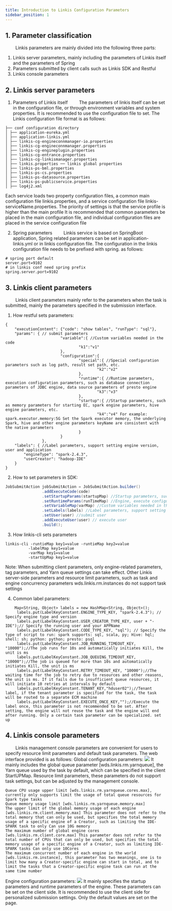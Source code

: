 ```yaml
---
title: Introduction to Linkis Configuration Parameters
sidebar_position: 1
---
```


## 1. Parameter classification

&nbsp;&nbsp;&nbsp;&nbsp;&nbsp;&nbsp;&nbsp;&nbsp;Linkis parameters are mainly divided into the following three parts:
1. Linkis server parameters, mainly including the parameters of Linkis itself and the parameters of Spring
2. Parameters submitted by client calls such as Linkis SDK and Restful
3. Linkis console parameters


## 2. Linkis server parameters

1. Parameters of Linkis itself
   &nbsp;&nbsp;&nbsp;&nbsp;&nbsp;&nbsp;&nbsp;&nbsp;The parameters of linkis itself can be set in the configuration file, or through environment variables and system properties. It is recommended to use the configuration file to set.
   The Linkis configuration file format is as follows:
```shell
├── conf configuration directory
│ ├── application-eureka.yml
│ ├── application-linkis.yml
│ ├── linkis-cg-engineconnmanager-io.properties
│ ├── linkis-cg-engineconnmanager.properties
│ ├── linkis-cg-engineplugin.properties
│ ├── linkis-cg-entrance.properties
│ ├── linkis-cg-linkismanager.properties
│ ├── linkis.properties ── linkis global properties
│ ├── linkis-ps-bml.properties
│ ├── linkis-ps-cs.properties
│ ├── linkis-ps-datasource.properties
│ ├── linkis-ps-publicservice.properties
│ ├── log4j2.xml
````
Each service loads two property configuration files, a common main configuration file linkis.properties, and a service configuration file linkis-serviceName.properties. The priority of settings is that the service profile is higher than the main profile
It is recommended that common parameters be placed in the main configuration file, and individual configuration files are placed in the service configuration file

2. Spring parameters
   &nbsp;&nbsp;&nbsp;&nbsp;&nbsp;&nbsp;&nbsp;&nbsp;Linkis service is based on SpringBoot application, Spring related parameters can be set in application-linkis.yml or in linkis configuration file. The configuration in the linkis configuration file needs to be prefixed with spring. as follows:

```shell
# spring port default
server.port=9102
# in linkis conf need spring prefix
spring.server.port=9102

````

## 3. Linkis client parameters
&nbsp;&nbsp;&nbsp;&nbsp;&nbsp;&nbsp;&nbsp;&nbsp;Linkis client parameters mainly refer to the parameters when the task is submitted, mainly the parameters specified in the submission interface.
1. How restful sets parameters:

```shell
{
    "executionContent": {"code": "show tables", "runType": "sql"},
    "params": { // submit parameters
                        "variable":{ //Custom variables needed in the code
                                "k1":"v1"
                        },
                        "configuration":{
                                "special":{ //Special configuration parameters such as log path, result set path, etc.
                                        "k2":"v2"
                                },
                                "runtime":{ //Runtime parameters, execution configuration parameters, such as database connection parameters of JDBC engine, data source parameters of presto engine
                                        "k3":"v3"
                                },
                                "startup":{ //Startup parameters, such as memory parameters for starting EC, spark engine parameters, hive engine parameters, etc.
                                        "k4":"v4" For example: spark.executor.memory:5G Set the Spark executor memory, the underlying Spark, hive and other engine parameters keyName are consistent with the native parameters
                                }
                        }
                },
    "labels": { //Label parameters, support setting engine version, user and application
        "engineType": "spark-2.4.3",
        "userCreator": "hadoop-IDE"
    }
}
````
2. How to set parameters in SDK:

````java
JobSubmitAction jobSubmitAction = JobSubmitAction.builder()
                .addExecuteCode(code)
                .setStartupParams(startupMap) //Startup parameters, such as memory parameters for starting EC, spark engine parameters, hive engine parameters, etc., such as: spark.executor.memory:5G Set the Spark executor memory, the underlying Spark, hive and other engine parameters keyName is the same as the original parameter
                .setRuntimeParams(runTimeMap) //Engine, execute configuration parameters, such as database connection parameters of JDBC engine, data source parameters of presto engine
                .setVariableMap(varMap) //Custom variables needed in the code
                .setLabels(labels) //Label parameters, support setting engine version, user and application, etc.
                .setUser(user) //submit user
                .addExecuteUser(user) // execute user
                .build();
````
3. How linkis-cli sets parameters

```shell
linkis-cli -runtieMap key1=value -runtieMap key2=value
          -labelMap key1=value
          -varMap key1=value
          -startUpMap key1=value

````
Note: When submitting client parameters, only engine-related parameters, tag parameters, and Yarn queue settings can take effect. Other Linkis server-side parameters and resource limit parameters, such as task and engine concurrency parameters wds.linkis.rm.instances do not support task settings

4. Common label parameters:

```shell
    Map<String, Object> labels = new HashMap<String, Object>();
     labels.put(LabelKeyConstant.ENGINE_TYPE_KEY, "spark-2.4.3"); // Specify engine type and version
     labels.put(LabelKeyConstant.USER_CREATOR_TYPE_KEY, user + "-IDE");// Specify the running user and your APPName
     labels.put(LabelKeyConstant.CODE_TYPE_KEY, "sql"); // Specify the type of script to run: spark supports: sql, scala, py; Hive: hql; shell: sh; python: python; presto: psql
     labels.put(LabelKeyConstant.JOB_RUNNING_TIMEOUT_KEY, "10000");//The job runs for 10s and automatically initiates Kill, the unit is ms
     labels.put(LabelKeyConstant.JOB_QUEUING_TIMEOUT_KEY, "10000");//The job is queued for more than 10s and automatically initiates Kill, the unit is ms
     labels.put(LabelKeyConstant.RETRY_TIMEOUT_KEY, "10000");//The waiting time for the job to retry due to resources and other reasons, the unit is ms. If it fails due to insufficient queue resources, it will initiate 10 retries at intervals by default
     labels.put(LabelKeyConstant.TENANT_KEY,"hduser02");//Tenant label, if the tenant parameter is specified for the task, the task will be routed to a separate ECM machine
     labels.put(LabelKeyConstant.EXECUTE_ONCE_KEY,"");//Execute the label once, this parameter is not recommended to be set. After setting, the engine will not reuse the task and the engine will end after running. Only a certain task parameter can be specialized. set up
````

## 4. Linkis console parameters
&nbsp;&nbsp;&nbsp;&nbsp;&nbsp;&nbsp;&nbsp;&nbsp;Linkis management console parameters are convenient for users to specify resource limit parameters and default task parameters. The web interface provided is as follows:
Global configuration parameters:
![](/Images/development/linkis_global_conf.png)
It mainly includes the global queue parameter [wds.linkis.rm.yarnqueue], the Yarn queue used by the task by default, which can be specified in the client StartUPMap.
Resource limit parameters, these parameters do not support task settings, but can be adjusted by the management console.
```shell
Queue CPU usage upper limit [wds.linkis.rm.yarnqueue.cores.max], currently only supports limit the usage of total queue resources for Spark type tasks
Queue memory usage limit [wds.linkis.rm.yarnqueue.memory.max]
The upper limit of the global memory usage of each engine [wds.linkis.rm.client.memory.max] This parameter does not refer to the total memory that can only be used, but specifies the total memory usage of a specific engine of a Creator, such as limiting the IDE-SPARK task to only Can use 10G memory
The maximum number of global engine cores [wds.linkis.rm.client.core.max] This parameter does not refer to the total number of CPUs that can only be used, but specifies the total memory usage of a specific engine of a Creator, such as limiting IDE-SPARK tasks Can only use 10Cores
The maximum concurrent number of each engine in the world [wds.linkis.rm.instance], this parameter has two meanings, one is to limit how many a Creator-specific engine can start in total, and to limit the tasks that a Creator-specific engine task can run at the same time number
````
Engine configuration parameters:
![](/Images/development/linkis_creator_ec_conf.png)
It mainly specifies the startup parameters and runtime parameters of the engine. These parameters can be set on the client side. It is recommended to use the client side for personalized submission settings. Only the default values ​​are set on the page.